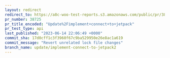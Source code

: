 ```yaml
---
layout: redirect
redirect_to: https://a8c-woo-test-reports.s3.amazonaws.com/public/pr/38725/api/index.html
pr_number: 38725
pr_title_encoded: "Update%2Fimplement+connect+to+jetpack"
pr_test_type: api
last_published: "2023-06-14 22:06:49 +0000"
commit_sha: 17d0cff1c3f3960f67c9ba529950e26e8ac1a619
commit_message: "Revert unrelated lock file changes"
branch_name: update/implement-connect-to-jetpack2
---
```

